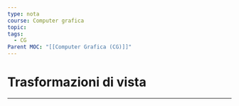 ```yaml
---
type: nota
course: Computer grafica
topic: 
tags:
  - CG
Parent MOC: "[[Computer Grafica (CG)]]"
---
```


# Trasformazioni di vista
---
